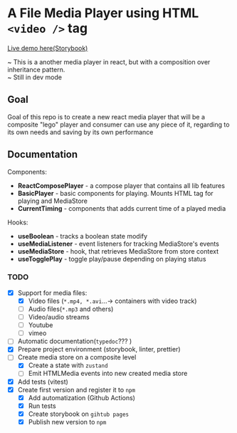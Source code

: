 # A File Media Player using HTML `<video />` tag

[Live demo here(Storybook)](https://bragaru-i.github.io/react-compose-player)

~ This is a another media player in react, but with a composition over inheritance pattern.  
~ Still in dev mode

## Goal

Goal of this repo is to create a new react media player that will be a composite "lego" player
and consumer can use any piece of it, regarding to its own needs and saving by its own performance

## Documentation

Components:

- **ReactComposePlayer** - a compose player that contains all lib features
- **BasicPlayer** - basic components for playing. Mounts HTML tag for playing and MediaStore
- **CurrentTiming** - components that adds current time of a played media

Hooks:

- **useBoolean** - tracks a boolean state modify
- **useMediaListener** - event listeners for tracking MediaStore's events
- **useMediaStore** - hook, that retrieves MediaStore from store context
- **useTogglePlay** - toggle play/pause depending on playing status

### TODO

- [x] Support for media files:
  - [x] Video files (`*.mp4, *.avi`...-> containers with video track)
  - [ ] Audio files(`*.mp3` and others)
  - [ ] Video/audio streams
  - [ ] Youtube
  - [ ] vimeo
- [ ] Automatic documentation(`typedoc`??? )
- [x] Prepare project environment (storybook, linter, prettier)
- [ ] Create media store on a composite level
  - [x] Create a state with `zustand`
  - [ ] Emit HTMLMedia events into new created media store
- [x] Add tests (vitest)
- [x] Create first version and register it to `npm`
  - [x]  Add automatization (Github Actions)
    - [x] Run tests
    - [x] Create storybook on `gihtub pages`
    - [x] Publish new version to `npm`
